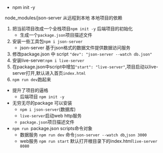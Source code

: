 - npm init -y


node_modules/json-server 从远程到本地 本地项目的依赖

1. 把当前项目改成一个全栈项目`npm init -y` 后端项目的初始化
    - 生成一个`package.json`项目描述文件
2. 安装一些工具包`npm i json-server`
    - json-server 基于json格式的数据文件提供数据访问服务
3. 修改package.json 中 script `"dev": "json-server --watch db.json"`
4. 安装live-server:`npm i live-server`
5. 在package.json中script中增加`"start": "live-server"`,项目启动以live-server打开,默认进入首页`index.html`
4. `npm run dev`跑起来


- 提升了项目的逼格
    - 后端项目 `npm init -y`
- 无穷无尽的package 可以安装
    - `npm i json-server`(数据库)
    - `live-server`启动web http服务
    - `package.json`项日描述文件
- `npm run `package.json scripts命令对象
    - 数据服务 `npm run dev` 命令`json-server --watch db`,`json 3000`
    - web服务 `npm run start` 默认打开根目录下的index.html`live-server 8080`